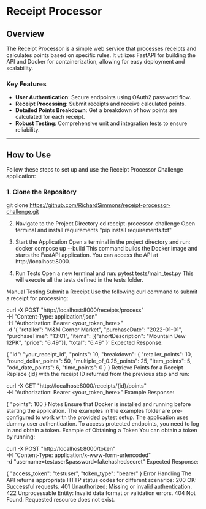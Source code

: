 # Receipt Processor

## Overview

The Receipt Processor is a simple web service that processes receipts and calculates points based on specific rules. It utilizes FastAPI for building the API and Docker for containerization, allowing for easy deployment and scalability.

### Key Features
- **User Authentication**: Secure endpoints using OAuth2 password flow.
- **Receipt Processing**: Submit receipts and receive calculated points.
- **Detailed Points Breakdown**: Get a breakdown of how points are calculated for each receipt.
- **Robust Testing**: Comprehensive unit and integration tests to ensure reliability.

---

## How to Use

Follow these steps to set up and use the Receipt Processor Challenge application:

### 1. Clone the Repository
git clone https://github.com/RichardSimmons/receipt-processor-challenge.git

2. Navigate to the Project Directory
cd receipt-processor-challenge
Open terminal and install requirements "pip install requirements.txt"

4. Start the Application
Open a terminal in the project directory and run:
docker compose up --build
This command builds the Docker image and starts the FastAPI application. You can access the API at http://localhost:8000.

4. Run Tests
Open a new terminal and run:
pytest tests/main_test.py
This will execute all the tests defined in the tests folder.

Manual Testing
Submit a Receipt
Use the following curl command to submit a receipt for processing:


curl -X POST "http://localhost:8000/receipts/process" \
     -H "Content-Type: application/json" \
     -H "Authorization: Bearer <your_token_here>" \
     -d '{
           "retailer": "M&M Corner Market",
           "purchaseDate": "2022-01-01",
           "purchaseTime": "13:01",
           "items": [{"shortDescription": "Mountain Dew 12PK", "price": "6.49"}],
           "total": "6.49"
         }'
Expected Response:


{
  "id": "your_receipt_id",
  "points": 10,
  "breakdown": {
    "retailer_points": 10,
    "round_dollar_points": 50,
    "multiple_of_0.25_points": 25,
    "item_points": 5,
    "odd_date_points": 6,
    "time_points": 0
  }
}
Retrieve Points for a Receipt
Replace {id} with the receipt ID returned from the previous step and run:


curl -X GET "http://localhost:8000/receipts/{id}/points" \
     -H "Authorization: Bearer <your_token_here>"
Example Response:


{
  "points": 100
}
Notes
Ensure that Docker is installed and running before starting the application.
The examples in the examples folder are pre-configured to work with the provided pytest setup.
The application uses dummy user authentication. To access protected endpoints, you need to log in and obtain a token.
Example of Obtaining a Token
You can obtain a token by running:


curl -X POST "http://localhost:8000/token" \
     -H "Content-Type: application/x-www-form-urlencoded" \
     -d "username=testuser&password=fakehashedsecret"
Expected Response:


{
  "access_token": "testuser",
  "token_type": "bearer"
}
Error Handling
The API returns appropriate HTTP status codes for different scenarios:
200 OK: Successful requests.
401 Unauthorized: Missing or invalid authentication.
422 Unprocessable Entity: Invalid data format or validation errors.
404 Not Found: Requested resource does not exist.
